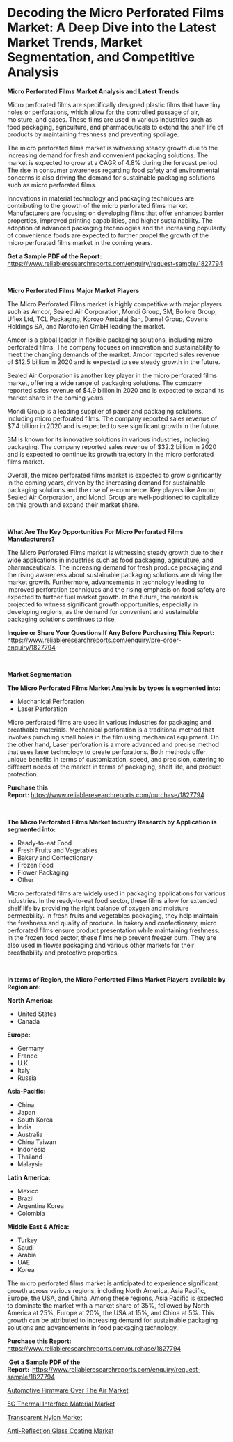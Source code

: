 <p><h1>Decoding the Micro Perforated Films Market: A Deep Dive into the Latest Market Trends, Market Segmentation, and Competitive Analysis</h1></p><p><strong>Micro Perforated Films Market Analysis and Latest Trends</strong></p>
<p><p>Micro perforated films are specifically designed plastic films that have tiny holes or perforations, which allow for the controlled passage of air, moisture, and gases. These films are used in various industries such as food packaging, agriculture, and pharmaceuticals to extend the shelf life of products by maintaining freshness and preventing spoilage.</p><p>The micro perforated films market is witnessing steady growth due to the increasing demand for fresh and convenient packaging solutions. The market is expected to grow at a CAGR of 4.8% during the forecast period. The rise in consumer awareness regarding food safety and environmental concerns is also driving the demand for sustainable packaging solutions such as micro perforated films.</p><p>Innovations in material technology and packaging techniques are contributing to the growth of the micro perforated films market. Manufacturers are focusing on developing films that offer enhanced barrier properties, improved printing capabilities, and higher sustainability. The adoption of advanced packaging technologies and the increasing popularity of convenience foods are expected to further propel the growth of the micro perforated films market in the coming years.</p></p>
<p><strong>Get a Sample PDF of the Report:&nbsp;</strong> <a href="https://www.reliableresearchreports.com/enquiry/request-sample/1827794">https://www.reliableresearchreports.com/enquiry/request-sample/1827794</a></p>
<p>&nbsp;</p>
<p><strong>Micro Perforated Films Major Market Players</strong></p>
<p><p>The Micro Perforated Films market is highly competitive with major players such as Amcor, Sealed Air Corporation, Mondi Group, 3M, Bollore Group, Uflex Ltd, TCL Packaging, Korozo Ambalaj San, Darnel Group, Coveris Holdings SA, and Nordfolien GmbH leading the market. </p><p>Amcor is a global leader in flexible packaging solutions, including micro perforated films. The company focuses on innovation and sustainability to meet the changing demands of the market. Amcor reported sales revenue of $12.5 billion in 2020 and is expected to see steady growth in the future.</p><p>Sealed Air Corporation is another key player in the micro perforated films market, offering a wide range of packaging solutions. The company reported sales revenue of $4.9 billion in 2020 and is expected to expand its market share in the coming years.</p><p>Mondi Group is a leading supplier of paper and packaging solutions, including micro perforated films. The company reported sales revenue of $7.4 billion in 2020 and is expected to see significant growth in the future.</p><p>3M is known for its innovative solutions in various industries, including packaging. The company reported sales revenue of $32.2 billion in 2020 and is expected to continue its growth trajectory in the micro perforated films market.</p><p>Overall, the micro perforated films market is expected to grow significantly in the coming years, driven by the increasing demand for sustainable packaging solutions and the rise of e-commerce. Key players like Amcor, Sealed Air Corporation, and Mondi Group are well-positioned to capitalize on this growth and expand their market share.</p></p>
<p>&nbsp;</p>
<p><strong>What Are The Key Opportunities For Micro Perforated Films Manufacturers?</strong></p>
<p><p>The Micro Perforated Films market is witnessing steady growth due to their wide applications in industries such as food packaging, agriculture, and pharmaceuticals. The increasing demand for fresh produce packaging and the rising awareness about sustainable packaging solutions are driving the market growth. Furthermore, advancements in technology leading to improved perforation techniques and the rising emphasis on food safety are expected to further fuel market growth. In the future, the market is projected to witness significant growth opportunities, especially in developing regions, as the demand for convenient and sustainable packaging solutions continues to rise.</p></p>
<p><strong>Inquire or Share Your Questions If Any Before Purchasing This Report:</strong> <a href="https://www.reliableresearchreports.com/enquiry/pre-order-enquiry/1827794">https://www.reliableresearchreports.com/enquiry/pre-order-enquiry/1827794</a></p>
<p>&nbsp;</p>
<p><strong>Market Segmentation</strong></p>
<p><strong>The Micro Perforated Films Market Analysis by types is segmented into:</strong></p>
<p><ul><li>Mechanical Perforation</li><li>Laser Perforation</li></ul></p>
<p><p>Micro perforated films are used in various industries for packaging and breathable materials. Mechanical perforation is a traditional method that involves punching small holes in the film using mechanical equipment. On the other hand, Laser perforation is a more advanced and precise method that uses laser technology to create perforations. Both methods offer unique benefits in terms of customization, speed, and precision, catering to different needs of the market in terms of packaging, shelf life, and product protection.</p></p>
<p><strong>Purchase this Report:&nbsp;</strong><a href="https://www.reliableresearchreports.com/purchase/1827794">https://www.reliableresearchreports.com/purchase/1827794</a></p>
<p>&nbsp;</p>
<p><strong>The Micro Perforated Films Market Industry Research by Application is segmented into:</strong></p>
<p><ul><li>Ready-to-eat Food</li><li>Fresh Fruits and Vegetables</li><li>Bakery and Confectionary</li><li>Frozen Food</li><li>Flower Packaging</li><li>Other</li></ul></p>
<p><p>Micro perforated films are widely used in packaging applications for various industries. In the ready-to-eat food sector, these films allow for extended shelf life by providing the right balance of oxygen and moisture permeability. In fresh fruits and vegetables packaging, they help maintain the freshness and quality of produce. In bakery and confectionary, micro perforated films ensure product presentation while maintaining freshness. In the frozen food sector, these films help prevent freezer burn. They are also used in flower packaging and various other markets for their breathability and protective properties.</p></p>
<p>&nbsp;</p>
<p><strong>In terms of Region, the Micro Perforated Films Market Players available by Region are:</strong></p>
<p>
    <p> <strong> North America: </strong>
        <ul>
            <li>United States</li>
            <li>Canada</li>
        </ul>
        </p> 
    <p> <strong> Europe: </strong>
        <ul>
            <li>Germany</li>
            <li>France</li>
            <li>U.K.</li>
            <li>Italy</li>
            <li>Russia</li>
        </ul>
        </p> 
    <p> <strong> Asia-Pacific: </strong>
        <ul>
            <li>China</li>
            <li>Japan</li>
            <li>South Korea</li>
            <li>India</li>
            <li>Australia</li>
            <li>China Taiwan</li>
            <li>Indonesia</li>
            <li>Thailand</li>
            <li>Malaysia</li>
        </ul>
        </p> 
    <p> <strong> Latin America: </strong>
        <ul>
            <li>Mexico</li>
            <li>Brazil</li>
            <li>Argentina Korea</li>
            <li>Colombia</li>
        </ul>
        </p> 
    <p> <strong> Middle East & Africa: </strong>
        <ul>
            <li>Turkey</li>
            <li>Saudi</li>
            <li>Arabia</li>
            <li>UAE</li>
            <li>Korea</li>
        </ul>
    </p>
    </p>
<p><p>The micro perforated films market is anticipated to experience significant growth across various regions, including North America, Asia Pacific, Europe, the USA, and China. Among these regions, Asia Pacific is expected to dominate the market with a market share of 35%, followed by North America at 25%, Europe at 20%, the USA at 15%, and China at 5%. This growth can be attributed to increasing demand for sustainable packaging solutions and advancements in food packaging technology.</p></p>
<p><strong>Purchase this Report: </strong><a href="https://www.reliableresearchreports.com/purchase/1827794">https://www.reliableresearchreports.com/purchase/1827794</a></p>
<p>&nbsp;<strong>Get a Sample PDF of the Report:&nbsp;&nbsp;</strong><a href="https://www.reliableresearchreports.com/enquiry/request-sample/1827794">https://www.reliableresearchreports.com/enquiry/request-sample/1827794</a></p>
<p><strong></strong></p>
<p><p><a href="https://fuschia-pecorino-a6d.notion.site/Automotive-Firmware-Over-The-Air-Market-Size-Growth-Outlook-from-2024-to-2031-projecting-at-Market-75e9dffe2c984fd1b8ed760859cf36f6">Automotive Firmware Over The Air Market</a></p><p><a href="https://view.publitas.com/reportprime-1/5g-thermal-interface-material-market-size-growth-outlook-from-2023-to-2030-projecting-at-markets-trends-analysis-by-application-regional-outlook-and-revenue/">5G Thermal Interface Material Market</a></p><p><a href="https://view.publitas.com/reportprime-1/transparent-nylon-market-size-share-trends-analysis-report-by-material-by-type-by-end-user-by-region-and-segment-forecasts-2023-2030/">Transparent Nylon Market</a></p><p><a href="https://view.publitas.com/reportprime-1/anti-reflection-glass-coating-market-provides-detailed-segmentation-of-this-market-based-on-type-application-and-region-and-forecast-for-the-period-from-2023-2030/">Anti-Reflection Glass Coating Market</a></p></p>